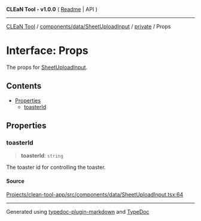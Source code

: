 **CLEaN Tool - v1.0.0** ( [Readme](../../../../../README.md) \| API )

***

[CLEaN Tool](../../../../../modules.md) / [components/data/SheetUploadInput](../../README.md) / [private](../README.md) / Props

# Interface: Props

The props for [SheetUploadInput](../../functions/SheetUploadInput.md).

## Contents

- [Properties](Props.md#properties)
  - [toasterId](Props.md#toasterid)

## Properties

### toasterId

> **toasterId**: `string`

The toaster id for controlling the toaster.

#### Source

[Projects/clean-tool-app/src/components/data/SheetUploadInput.tsx:64](https://github.com/yuckyh/clean-tool-app/)

***

Generated using [typedoc-plugin-markdown](https://www.npmjs.com/package/typedoc-plugin-markdown) and [TypeDoc](https://typedoc.org/)
